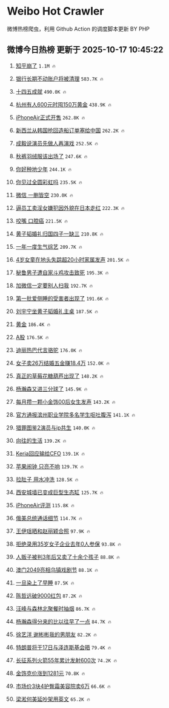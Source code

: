# Weibo Hot Crawler 



微博热榜爬虫，利用 Github Action 的调度脚本更新 BY PHP 


## 微博今日热榜 更新于 2025-10-17 10:45:22 
1. [知乎崩了](https://s.weibo.com/weibo?q=%E7%9F%A5%E4%B9%8E%E5%B4%A9%E4%BA%86&t=31&band_rank=1&Refer=top) `1.1M 🔥` 

1. [银行长期不动账户将被清理](https://s.weibo.com/weibo?q=%23%E9%93%B6%E8%A1%8C%E9%95%BF%E6%9C%9F%E4%B8%8D%E5%8A%A8%E8%B4%A6%E6%88%B7%E5%B0%86%E8%A2%AB%E6%B8%85%E7%90%86%23&t=31&band_rank=2&Refer=top) `583.7K 🔥` 

1. [十四五成就](https://s.weibo.com/weibo?q=%23%E5%8D%81%E5%9B%9B%E4%BA%94%E6%88%90%E5%B0%B1%23&t=31&band_rank=3&Refer=top) `490.0K 🔥` 

1. [杭州有人600元时囤150万黄金](https://s.weibo.com/weibo?q=%23%E6%9D%AD%E5%B7%9E%E6%9C%89%E4%BA%BA600%E5%85%83%E6%97%B6%E5%9B%A4150%E4%B8%87%E9%BB%84%E9%87%91%23&t=31&band_rank=4&Refer=top) `438.9K 🔥` 

1. [iPhoneAir正式开售](https://s.weibo.com/weibo?q=%23iPhoneAir%E6%AD%A3%E5%BC%8F%E5%BC%80%E5%94%AE%23&t=31&band_rank=5&Refer=top) `262.8K 🔥` 

1. [新西兰从韩国抢回造船订单塞给中国](https://s.weibo.com/weibo?q=%23%E6%96%B0%E8%A5%BF%E5%85%B0%E4%BB%8E%E9%9F%A9%E5%9B%BD%E6%8A%A2%E5%9B%9E%E9%80%A0%E8%88%B9%E8%AE%A2%E5%8D%95%E5%A1%9E%E7%BB%99%E4%B8%AD%E5%9B%BD%23&t=31&band_rank=6&Refer=top) `262.2K 🔥` 

1. [成毅说演员先做人再演戏](https://s.weibo.com/weibo?q=%23%E6%88%90%E6%AF%85%E8%AF%B4%E6%BC%94%E5%91%98%E5%85%88%E5%81%9A%E4%BA%BA%E5%86%8D%E6%BC%94%E6%88%8F%23&t=31&band_rank=7&Refer=top) `252.5K 🔥` 

1. [秋裤羽绒服该出场了](https://s.weibo.com/weibo?q=%23%E7%A7%8B%E8%A3%A4%E7%BE%BD%E7%BB%92%E6%9C%8D%E8%AF%A5%E5%87%BA%E5%9C%BA%E4%BA%86%23&t=31&band_rank=8&Refer=top) `247.6K 🔥` 

1. [你好种地少年](https://s.weibo.com/weibo?q=%E4%BD%A0%E5%A5%BD%E7%A7%8D%E5%9C%B0%E5%B0%91%E5%B9%B4&t=31&band_rank=9&Refer=top) `244.1K 🔥` 

1. [你见过全圆彩虹吗](https://s.weibo.com/weibo?q=%23%E4%BD%A0%E8%A7%81%E8%BF%87%E5%85%A8%E5%9C%86%E5%BD%A9%E8%99%B9%E5%90%97%23&t=31&band_rank=10&Refer=top) `235.5K 🔥` 

1. [微信 一删皆空](https://s.weibo.com/weibo?q=%E5%BE%AE%E4%BF%A1%20%E4%B8%80%E5%88%A0%E7%9A%86%E7%A9%BA&t=31&band_rank=11&Refer=top) `230.0K 🔥` 

1. [逼员工卖淫女嫌犯因外貌在日本走红](https://s.weibo.com/weibo?q=%23%E9%80%BC%E5%91%98%E5%B7%A5%E5%8D%96%E6%B7%AB%E5%A5%B3%E5%AB%8C%E7%8A%AF%E5%9B%A0%E5%A4%96%E8%B2%8C%E5%9C%A8%E6%97%A5%E6%9C%AC%E8%B5%B0%E7%BA%A2%23&t=31&band_rank=12&Refer=top) `222.3K 🔥` 

1. [咬嘴 口腔癌](https://s.weibo.com/weibo?q=%E5%92%AC%E5%98%B4%20%E5%8F%A3%E8%85%94%E7%99%8C&t=31&band_rank=13&Refer=top) `221.5K 🔥` 

1. [黄子韬婚礼归国四子一缺三](https://s.weibo.com/weibo?q=%23%E9%BB%84%E5%AD%90%E9%9F%AC%E5%A9%9A%E7%A4%BC%E5%BD%92%E5%9B%BD%E5%9B%9B%E5%AD%90%E4%B8%80%E7%BC%BA%E4%B8%89%23&t=31&band_rank=14&Refer=top) `210.8K 🔥` 

1. [一年一度生气综艺](https://s.weibo.com/weibo?q=%E4%B8%80%E5%B9%B4%E4%B8%80%E5%BA%A6%E7%94%9F%E6%B0%94%E7%BB%BC%E8%89%BA&t=31&band_rank=15&Refer=top) `209.7K 🔥` 

1. [4岁女童在地头失踪超20小时家属发声](https://s.weibo.com/weibo?q=%234%E5%B2%81%E5%A5%B3%E7%AB%A5%E5%9C%A8%E5%9C%B0%E5%A4%B4%E5%A4%B1%E8%B8%AA%E8%B6%8520%E5%B0%8F%E6%97%B6%E5%AE%B6%E5%B1%9E%E5%8F%91%E5%A3%B0%23&t=31&band_rank=16&Refer=top) `201.5K 🔥` 

1. [秘鲁男子遭自家斗鸡攻击致死](https://s.weibo.com/weibo?q=%23%E7%A7%98%E9%B2%81%E7%94%B7%E5%AD%90%E9%81%AD%E8%87%AA%E5%AE%B6%E6%96%97%E9%B8%A1%E6%94%BB%E5%87%BB%E8%87%B4%E6%AD%BB%23&t=31&band_rank=17&Refer=top) `195.3K 🔥` 

1. [加微信一定要别人扫我](https://s.weibo.com/weibo?q=%E5%8A%A0%E5%BE%AE%E4%BF%A1%E4%B8%80%E5%AE%9A%E8%A6%81%E5%88%AB%E4%BA%BA%E6%89%AB%E6%88%91&t=31&band_rank=18&Refer=top) `192.7K 🔥` 

1. [第一批爱侧睡的受害者出现了](https://s.weibo.com/weibo?q=%E7%AC%AC%E4%B8%80%E6%89%B9%E7%88%B1%E4%BE%A7%E7%9D%A1%E7%9A%84%E5%8F%97%E5%AE%B3%E8%80%85%E5%87%BA%E7%8E%B0%E4%BA%86&t=31&band_rank=19&Refer=top) `191.6K 🔥` 

1. [刘宇宁坐黄子韬婚礼主桌](https://s.weibo.com/weibo?q=%23%E5%88%98%E5%AE%87%E5%AE%81%E5%9D%90%E9%BB%84%E5%AD%90%E9%9F%AC%E5%A9%9A%E7%A4%BC%E4%B8%BB%E6%A1%8C%23&t=31&band_rank=20&Refer=top) `187.5K 🔥` 

1. [黄金](https://s.weibo.com/weibo?q=%E9%BB%84%E9%87%91&t=31&band_rank=21&Refer=top) `186.4K 🔥` 

1. [A股](https://s.weibo.com/weibo?q=A%E8%82%A1&t=31&band_rank=22&Refer=top) `176.5K 🔥` 

1. [迪丽热巴代言骆驼](https://s.weibo.com/weibo?q=%E8%BF%AA%E4%B8%BD%E7%83%AD%E5%B7%B4%E4%BB%A3%E8%A8%80%E9%AA%86%E9%A9%BC&t=31&band_rank=23&Refer=top) `176.0K 🔥` 

1. [女子卖26万结婚五金赚18.4万](https://s.weibo.com/weibo?q=%23%E5%A5%B3%E5%AD%90%E5%8D%9626%E4%B8%87%E7%BB%93%E5%A9%9A%E4%BA%94%E9%87%91%E8%B5%9A18.4%E4%B8%87%23&t=31&band_rank=24&Refer=top) `152.0K 🔥` 

1. [真正的草莓花糖葫芦出现了](https://s.weibo.com/weibo?q=%23%E7%9C%9F%E6%AD%A3%E7%9A%84%E8%8D%89%E8%8E%93%E8%8A%B1%E7%B3%96%E8%91%AB%E8%8A%A6%E5%87%BA%E7%8E%B0%E4%BA%86%23&t=31&band_rank=25&Refer=top) `148.2K 🔥` 

1. [杨瀚森又进三分球了](https://s.weibo.com/weibo?q=%E6%9D%A8%E7%80%9A%E6%A3%AE%E5%8F%88%E8%BF%9B%E4%B8%89%E5%88%86%E7%90%83%E4%BA%86&t=31&band_rank=26&Refer=top) `145.9K 🔥` 

1. [每月攒一颗小金饰00后女生发声](https://s.weibo.com/weibo?q=%23%E6%AF%8F%E6%9C%88%E6%94%92%E4%B8%80%E9%A2%97%E5%B0%8F%E9%87%91%E9%A5%B000%E5%90%8E%E5%A5%B3%E7%94%9F%E5%8F%91%E5%A3%B0%23&t=31&band_rank=27&Refer=top) `143.2K 🔥` 

1. [官方通报滨州职业学院多名学生呕吐腹泻](https://s.weibo.com/weibo?q=%23%E5%AE%98%E6%96%B9%E9%80%9A%E6%8A%A5%E6%BB%A8%E5%B7%9E%E8%81%8C%E4%B8%9A%E5%AD%A6%E9%99%A2%E5%A4%9A%E5%90%8D%E5%AD%A6%E7%94%9F%E5%91%95%E5%90%90%E8%85%B9%E6%B3%BB%23&t=31&band_rank=28&Refer=top) `141.1K 🔥` 

1. [猎罪图鉴2演员与ip共生](https://s.weibo.com/weibo?q=%E7%8C%8E%E7%BD%AA%E5%9B%BE%E9%89%B42%E6%BC%94%E5%91%98%E4%B8%8Eip%E5%85%B1%E7%94%9F&t=31&band_rank=29&Refer=top) `140.0K 🔥` 

1. [向往的生活](https://s.weibo.com/weibo?q=%E5%90%91%E5%BE%80%E7%9A%84%E7%94%9F%E6%B4%BB&t=31&band_rank=30&Refer=top) `139.2K 🔥` 

1. [Keria回应输给CFO](https://s.weibo.com/weibo?q=Keria%E5%9B%9E%E5%BA%94%E8%BE%93%E7%BB%99CFO&t=31&band_rank=31&Refer=top) `139.1K 🔥` 

1. [苹果闹钟 只亮不响](https://s.weibo.com/weibo?q=%E8%8B%B9%E6%9E%9C%E9%97%B9%E9%92%9F%20%E5%8F%AA%E4%BA%AE%E4%B8%8D%E5%93%8D&t=31&band_rank=32&Refer=top) `129.7K 🔥` 

1. [拉肚子 用水冲洗](https://s.weibo.com/weibo?q=%E6%8B%89%E8%82%9A%E5%AD%90%20%E7%94%A8%E6%B0%B4%E5%86%B2%E6%B4%97&t=31&band_rank=33&Refer=top) `128.5K 🔥` 

1. [西安城墙已变成巨型生态缸](https://s.weibo.com/weibo?q=%23%E8%A5%BF%E5%AE%89%E5%9F%8E%E5%A2%99%E5%B7%B2%E5%8F%98%E6%88%90%E5%B7%A8%E5%9E%8B%E7%94%9F%E6%80%81%E7%BC%B8%23&t=31&band_rank=34&Refer=top) `125.7K 🔥` 

1. [iPhoneAir评测](https://s.weibo.com/weibo?q=%23iPhoneAir%E8%AF%84%E6%B5%8B%23&t=31&band_rank=35&Refer=top) `115.8K 🔥` 

1. [俄美总统通话细节](https://s.weibo.com/weibo?q=%23%E4%BF%84%E7%BE%8E%E6%80%BB%E7%BB%9F%E9%80%9A%E8%AF%9D%E7%BB%86%E8%8A%82%23&t=31&band_rank=36&Refer=top) `114.7K 🔥` 

1. [王伊瑶晒和赵丽颖合照](https://s.weibo.com/weibo?q=%23%E7%8E%8B%E4%BC%8A%E7%91%B6%E6%99%92%E5%92%8C%E8%B5%B5%E4%B8%BD%E9%A2%96%E5%90%88%E7%85%A7%23&t=31&band_rank=37&Refer=top) `97.9K 🔥` 

1. [拒绝录用35岁女子企业去年0人参保](https://s.weibo.com/weibo?q=%23%E6%8B%92%E7%BB%9D%E5%BD%95%E7%94%A835%E5%B2%81%E5%A5%B3%E5%AD%90%E4%BC%81%E4%B8%9A%E5%8E%BB%E5%B9%B40%E4%BA%BA%E5%8F%82%E4%BF%9D%23&t=31&band_rank=38&Refer=top) `93.8K 🔥` 

1. [人贩子被判3年后又卖了十余个孩子](https://s.weibo.com/weibo?q=%23%E4%BA%BA%E8%B4%A9%E5%AD%90%E8%A2%AB%E5%88%A43%E5%B9%B4%E5%90%8E%E5%8F%88%E5%8D%96%E4%BA%86%E5%8D%81%E4%BD%99%E4%B8%AA%E5%AD%A9%E5%AD%90%23&t=31&band_rank=39&Refer=top) `88.8K 🔥` 

1. [澳门2049亮相乌镇戏剧节](https://s.weibo.com/weibo?q=%23%E6%BE%B3%E9%97%A82049%E4%BA%AE%E7%9B%B8%E4%B9%8C%E9%95%87%E6%88%8F%E5%89%A7%E8%8A%82%23&t=31&band_rank=40&Refer=top) `88.1K 🔥` 

1. [一旦染上了早睡](https://s.weibo.com/weibo?q=%E4%B8%80%E6%97%A6%E6%9F%93%E4%B8%8A%E4%BA%86%E6%97%A9%E7%9D%A1&t=31&band_rank=41&Refer=top) `87.5K 🔥` 

1. [陈哲远破9000红包](https://s.weibo.com/weibo?q=%E9%99%88%E5%93%B2%E8%BF%9C%E7%A0%B49000%E7%BA%A2%E5%8C%85&t=31&band_rank=42&Refer=top) `87.2K 🔥` 

1. [汪峰与森林北聚餐时抽烟](https://s.weibo.com/weibo?q=%23%E6%B1%AA%E5%B3%B0%E4%B8%8E%E6%A3%AE%E6%9E%97%E5%8C%97%E8%81%9A%E9%A4%90%E6%97%B6%E6%8A%BD%E7%83%9F%23&t=31&band_rank=43&Refer=top) `86.7K 🔥` 

1. [杨瀚森得分来的比以往早了一点](https://s.weibo.com/weibo?q=%23%E6%9D%A8%E7%80%9A%E6%A3%AE%E5%BE%97%E5%88%86%E6%9D%A5%E7%9A%84%E6%AF%94%E4%BB%A5%E5%BE%80%E6%97%A9%E4%BA%86%E4%B8%80%E7%82%B9%23&t=31&band_rank=44&Refer=top) `84.7K 🔥` 

1. [徐艺洋 谢彬彬我的男朋友](https://s.weibo.com/weibo?q=%E5%BE%90%E8%89%BA%E6%B4%8B%20%E8%B0%A2%E5%BD%AC%E5%BD%AC%E6%88%91%E7%9A%84%E7%94%B7%E6%9C%8B%E5%8F%8B&t=31&band_rank=45&Refer=top) `82.2K 🔥` 

1. [特朗普将于17日与泽连斯基会晤](https://s.weibo.com/weibo?q=%23%E7%89%B9%E6%9C%97%E6%99%AE%E5%B0%86%E4%BA%8E17%E6%97%A5%E4%B8%8E%E6%B3%BD%E8%BF%9E%E6%96%AF%E5%9F%BA%E4%BC%9A%E6%99%A4%23&t=31&band_rank=46&Refer=top) `79.4K 🔥` 

1. [长征系列火箭55年累计发射600次](https://s.weibo.com/weibo?q=%23%E9%95%BF%E5%BE%81%E7%B3%BB%E5%88%97%E7%81%AB%E7%AE%AD55%E5%B9%B4%E7%B4%AF%E8%AE%A1%E5%8F%91%E5%B0%84600%E6%AC%A1%23&t=31&band_rank=47&Refer=top) `74.2K 🔥` 

1. [金饰克价涨到1281元](https://s.weibo.com/weibo?q=%23%E9%87%91%E9%A5%B0%E5%85%8B%E4%BB%B7%E6%B6%A8%E5%88%B01281%E5%85%83%23&t=31&band_rank=48&Refer=top) `70.8K 🔥` 

1. [市场价3块4护臀霜美容院卖6万](https://s.weibo.com/weibo?q=%23%E5%B8%82%E5%9C%BA%E4%BB%B73%E5%9D%974%E6%8A%A4%E8%87%80%E9%9C%9C%E7%BE%8E%E5%AE%B9%E9%99%A2%E5%8D%966%E4%B8%87%23&t=31&band_rank=49&Refer=top) `66.6K 🔥` 

1. [梁淞何美延吵架用英文](https://s.weibo.com/weibo?q=%E6%A2%81%E6%B7%9E%E4%BD%95%E7%BE%8E%E5%BB%B6%E5%90%B5%E6%9E%B6%E7%94%A8%E8%8B%B1%E6%96%87&t=31&band_rank=50&Refer=top) `65.2K 🔥` 

